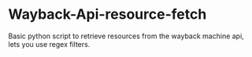 # Wayback-Api-resource-fetch
Basic python script to retrieve resources from the wayback machine api, lets you use regex filters.
